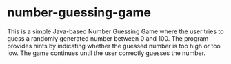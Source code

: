 # number-guessing-game
This is a simple Java-based Number Guessing Game where the user tries to guess a randomly generated number between 0 and 100. The program provides hints by indicating whether the guessed number is too high or too low. The game continues until the user correctly guesses the number.
